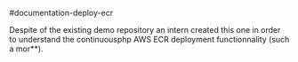 #documentation-deploy-ecr


Despite of the existing demo repository an intern created this one in order to understand the continuousphp AWS ECR deployment functionnality (such a mor**).


